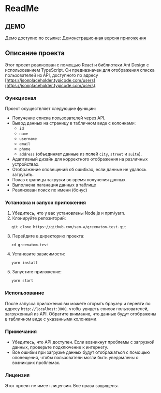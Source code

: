 # ReadMe

## ДЕМО

Демо доступно по ссылке: [Демонстрационная версия приложения](https://sem-a.github.io/greenatom-test/)

## Описание проекта

Этот проект реализован с помощью React и библиотеки Ant Design с использованием TypeScript. Он предназначен для отображения списка пользователей из API, доступного по адресу [https://jsonplaceholder.typicode.com/users](https://jsonplaceholder.typicode.com/users).

### Функционал

Проект осуществляет следующие функции:
- Получение списка пользователей через API.
- Вывод данных на страницу в табличном виде с колонками:
  - `id`
  - `name`
  - `username`
  - `email`
  - `phone`
  - `address` (объединяет данные из полей `city`, `street` и `suite`).
- Адаптивный дизайн для корректного отображения на различных устройствах.
- Отображение оповещений об ошибках, если данные не удалось загрузить.
- Показ страницы загрузки во время получения данных.
- Выполнена паганация данных в таблице
- Реализован поиск по имени (бонус)

### Установка и запуск приложения

1. Убедитесь, что у вас установлены Node.js и npm/yarn.
2. Клонируйте репозиторий:
   
```
   git clone https://github.com/sem-a/greenatom-test.git
```
3. Перейдите в директорию проекта:
```
   cd greenatom-test
```
4. Установите зависимости:
```
   yarn install
```

5. Запустите приложение:
```
   yarn start
```

### Использование

После запуска приложения вы можете открыть браузер и перейти по адресу `http://localhost:3000`, чтобы увидеть список пользователей, загруженный из API. Обратите внимание, что данные будут отображены в табличном виде с указанными колонками.

### Примечания

- Убедитесь, что API доступен. Если возникнут проблемы с загрузкой данных, проверьте подключение к интернету.
- Все ошибки при загрузке данных будут отображаться с помощью оповещения, чтобы пользователи могли быть уведомлены о возникших проблемах.

### Лицензия

Этот проект не имеет лицензии. Все права защищены.
